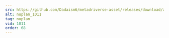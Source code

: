 ```yaml
---
src: https://github.com/Dadaism6/metadriverse-asset/releases/download/assetsv1.0.4/nuplan_1011.mp4
alt: nuplan_1011
tag: nuplan
vid: 1011
order: 68
---
```

